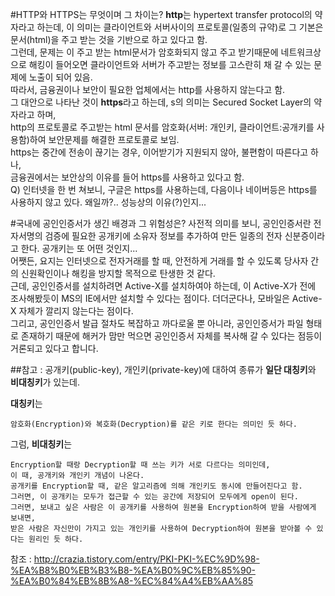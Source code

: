 #HTTP와 HTTPS는 무엇이며 그 차이는?
**http**는 hypertext transfer protocol의 약자라고 하는데, 이 의미는 클라이언트와 서버사이의 프로토콜(일종의 규약)로 그 기본은 문서(html)을 주고 받는 것을 기반으로 하고 있다고 함.  
그런데, 문제는 이 주고 받는 html문서가 암호화되지 않고 주고 받기때문에 네트워크상으로 해킹이 들어오면 클라이언트와 서버가 주고받는 정보를 고스란히 채 갈 수 있는 문제에 노출이 되어 있음.  
따라서, 금융권이나 보안이 필요한 업체에서는 http를 사용하지 않는다고 함.  
그 대안으로 나타난 것이 **https**라고 하는데, s의 의미는 Secured Socket Layer의 약자라고 하며,  
http의 프로토콜로 주고받는 html 문서를 암호화(서버: 개인키, 클라이언트:공개키를 사용함)하여 보안문제를 해결한 프로토콜로 보임.  
https는 중간에 전송이 끊기는 경우, 이어받기가 지원되지 않아, 불편함이 따른다고 하나,  
금융권에서는 보안상의 이유를 들어 https를 사용하고 있다고 함.  
Q) 인터넷을 한 번 쳐보니, 구글은 https를 사용하는데, 다음이나 네이버등은 https를 사용하지 않고 있다. 왜일까?.. 성능상의 이유(?)인지...
 
#국내에 공인인증서가 생긴 배경과 그 위험성은?
사전적 의미를 보니, 공인인증서란 전자서명의 검증에 필요한 공개키에 소유자 정보를 추가하여 만든 일종의 전자 신분증이라고 한다. 공개키는 또 어떤 것인지...  
어쨋든, 요지는 인터넷으로 전자거래를 할 때, 안전하게 거래를 할 수 있도록 당사자 간의 신원확인이나 해킹을 방지할 목적으로 탄생한 것 같다.  
근데, 공인인증서를 설치하려면 Active-X를 설치하여야 하는데, 이 Active-X가 전에 조사해봤듯이 MS의 IE에서만 설치할 수 있다는 점이다. 더더군다나, 모바일은 Active-X 자체가 깔리지 않는다는 점이다.  
그리고, 공인인증서 발급 절차도 복잡하고 까다로울 뿐 아니라, 공인인증서가 파일 형태로 존재하기 때문에 해커가 맘만 먹으면 공인인증서 자체를 복사해 갈 수 있다는 점등이 거론되고 있다고 합니다.  

##참고 : 공개키(public-key), 개인키(private-key)에 대하여
종류가 **일단 대칭키**와 **비대칭키**가 있는데.  

**대칭키**는
``` 
암호화(Encryption)와 복호화(Decryption)를 같은 키로 한다는 의미인 듯 하다.  
```
그럼, **비대칭키**는
```
Encryption할 때랑 Decryption할 때 쓰는 키가 서로 다르다는 의미인데,  
이 때, 공개키와 개인키 개념이 나온다.  
공개키를 Encryption할 때, 같은 알고리즘에 의해 개인키도 동시에 만들어진다고 함.  
그러면, 이 공개키는 모두가 접근할 수 있는 공간에 저장되어 모두에게 open이 된다.  
그러면, 보내고 싶은 사람은 이 공개키를 사용하여 원본을 Encryption하여 받을 사람에게 보내면,  
받은 사람은 자신만이 가지고 있는 개인키를 사용하여 Decryption하여 원본을 받아볼 수 있다는 원리인 듯 하다.  
```

참조 : http://crazia.tistory.com/entry/PKI-PKI-%EC%9D%98-%EA%B8%B0%EB%B3%B8-%EA%B0%9C%EB%85%90-%EA%B0%84%EB%8B%A8-%EC%84%A4%EB%AA%85
